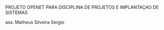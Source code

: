 PROJETO OPENET PARA DISCIPLINA DE PROJETOS E IMPLANTAÇAO DE SISTEMAS




ass: Matheus Silveira Sergio
